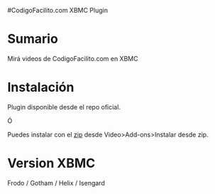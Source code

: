 #CodigoFacilito.com XBMC Plugin

Sumario
=======================
Mirá videos de CodigoFacilito.com en XBMC

Instalación
=======================
Plugin disponible desde el repo oficial.

Ó

Puedes instalar con el [zip](http://www.ezequielescobar.com/servicios/codigofacilito/plugin.video.codigofacilito.com.zip) desde Video>Add-ons>Instalar desde zip.

Version XBMC
============
Frodo / Gotham / Helix / Isengard